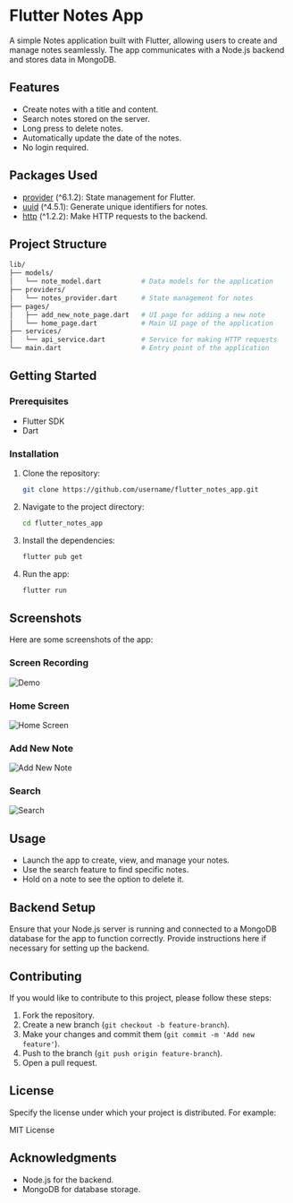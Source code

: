 # Flutter Notes App

A simple Notes application built with Flutter, allowing users to create and manage notes seamlessly. The app communicates with a Node.js backend and stores data in MongoDB.

## Features

- Create notes with a title and content.
- Search notes stored on the server.
- Long press to delete notes.
- Automatically update the date of the notes.
- No login required.

## Packages Used

- [provider](https://pub.dev/packages/provider) (^6.1.2): State management for Flutter.
- [uuid](https://pub.dev/packages/uuid) (^4.5.1): Generate unique identifiers for notes.
- [http](https://pub.dev/packages/http) (^1.2.2): Make HTTP requests to the backend.

## Project Structure

```bash
lib/ 
├── models/ 
│   └── note_model.dart          # Data models for the application 
├── providers/
│   └── notes_provider.dart      # State management for notes 
├── pages/
│   ├── add_new_note_page.dart   # UI page for adding a new note 
│   └── home_page.dart           # Main UI page of the application 
├── services/
│   └── api_service.dart         # Service for making HTTP requests 
└── main.dart                    # Entry point of the application 
```

## Getting Started

### Prerequisites

- Flutter SDK
- Dart

### Installation

1. Clone the repository:
   ```bash
   git clone https://github.com/username/flutter_notes_app.git
   ```
   
2. Navigate to the project directory:
   ```bash
   cd flutter_notes_app
   ```

3. Install the dependencies:
   ```bash
   flutter pub get
   ```

4. Run the app:
   ```bash
   flutter run
   ```

## Screenshots

Here are some screenshots of the app:

### Screen Recording
![Demo](demo/demo.gif)

### Home Screen
![Home Screen](demo/homen.png)

### Add New Note
![Add New Note](demo/add_new_note.png)

### Search
![Search](demo/search.png)

## Usage

- Launch the app to create, view, and manage your notes.
- Use the search feature to find specific notes.
- Hold on a note to see the option to delete it.

## Backend Setup

Ensure that your Node.js server is running and connected to a MongoDB database for the app to function correctly. Provide instructions here if necessary for setting up the backend.

## Contributing

If you would like to contribute to this project, please follow these steps:

1. Fork the repository.
2. Create a new branch (`git checkout -b feature-branch`).
3. Make your changes and commit them (`git commit -m 'Add new feature'`).
4. Push to the branch (`git push origin feature-branch`).
5. Open a pull request.

## License

Specify the license under which your project is distributed. For example:

MIT License

## Acknowledgments

- Node.js for the backend.
- MongoDB for database storage.
